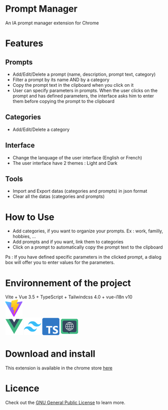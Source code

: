 # Prompt Manager
   
An IA prompt manager extension for Chrome

# Features

## Prompts
* Add/Edit/Delete a prompt (name, description, prompt text, category)
* Filter a prompt by its name AND by a category
* Copy the prompt text in the clipboard when you click on it
* User can specify parameters in prompts. When the user clicks on the prompt and has defined parameters, the interface asks him to enter them before copying the prompt to the clipboard

## Categories
* Add/Edit/Delete a category

## Interface
* Change the lanquage of the user interface (English or French)
* The user interface have 2 themes : Light and Dark

## Tools
* Import and Export datas (categories and prompts) in json format
* Clear all the datas (categories and prompts)

# How to Use
* Add categories, if you want to organize your prompts. Ex : work, familly, hobbies, ...
* Add prompts and if you want, link them to categories
* Click on a prompt to automatically copy the prompt text to the clipboard

Ps : If you have defined specific parameters in the clicked prompt, a dialog box will offer you to enter values ​​for the parameters.

# Environnement of the project
Vite + Vue 3.5 + TypeScript + Tailwindcss 4.0 + vue-i18n v10
<br />
![vite](/logos/vite.logo.png)   
![vue](/logos/vue.logo.png)
![tailwindcss](/logos/tailwindcss.logo.png)
![typescript](/logos/typescript.logo.2020.png)
![vue-i18n](/logos/vue-i18n.logo.png)

# Download and install

This extension is available in the chrome store [here](https://...)

# Licence
Check out the [GNU General Public License](https://www.gnu.org/licenses/gpl-3.0.en.html) to learn more.